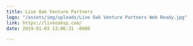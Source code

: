 ```yaml
---
title: Live Oak Venture Partners
logo: "/assets/img/uploads/Live Oak Venture Partners Web Ready.jpg"
link: https://liveoakvp.com/
date: 2019-01-03 13:06:31 -0600

---
```

